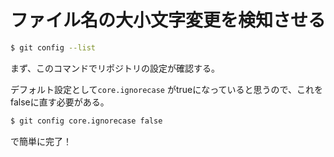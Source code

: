 # ファイル名の大小文字変更を検知させる

```zsh
$ git config --list
```

まず、このコマンドでリポジトリの設定が確認する。

デフォルト設定として`core.ignorecase` がtrueになっていると思うので、これをfalseに直す必要がある。



```zsh
$ git config core.ignorecase false
```

で簡単に完了！

